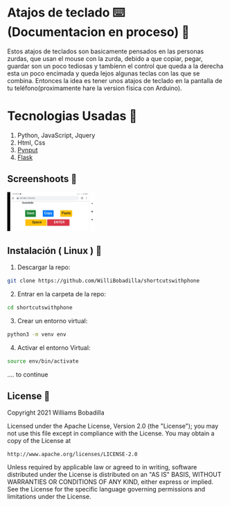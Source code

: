 # Atajos de teclado :keyboard: (Documentacion en proceso) :rocket:

Estos atajos de teclados son basicamente pensados en las personas zurdas, que usan el mouse con la zurda, debido a que copiar, pegar, guardar son un poco tediosas y tambíenn el control que queda a la derecha esta un poco encimada y queda lejos algunas teclas con las que se combina. Entonces la idea es tener unos atajos de teclado en la pantalla de tu teléfono(proximamente hare la version física con Arduino).

# Tecnologias Usadas :wrench:

1. Python, JavaScript, Jquery
2. Html, Css
3. [Pynput](https://pynput.readthedocs.io/en/latest/index.html)
4. [Flask](https://flask.palletsprojects.com/en/1.1.x/)

## Screenshoots :iphone:

<p float="left">
<img src="https://github.com/WilliBobadilla/shortcutswithphone/blob/master/screenshoots/1.jpeg"  width="40%" height="25%" />
</p>

## Instalación ( Linux ) :dvd:

1. Descargar la repo:

```bash
git clone https://github.com/WilliBobadilla/shortcutswithphone
```

2. Entrar en la carpeta de la repo:

```bash
cd shortcutswithphone
```

3. Crear un entorno virtual:

```bash
python3 -m venv env
```

4. Activar el entorno Virtual:

```bash
source env/bin/activate
```

.... to continue

## License :page_facing_up:

Copyright 2021 Williams Bobadilla

Licensed under the Apache License, Version 2.0 (the "License");
you may not use this file except in compliance with the License.
You may obtain a copy of the License at

    http://www.apache.org/licenses/LICENSE-2.0

Unless required by applicable law or agreed to in writing, software
distributed under the License is distributed on an "AS IS" BASIS,
WITHOUT WARRANTIES OR CONDITIONS OF ANY KIND, either express or implied.
See the License for the specific language governing permissions and
limitations under the License.
